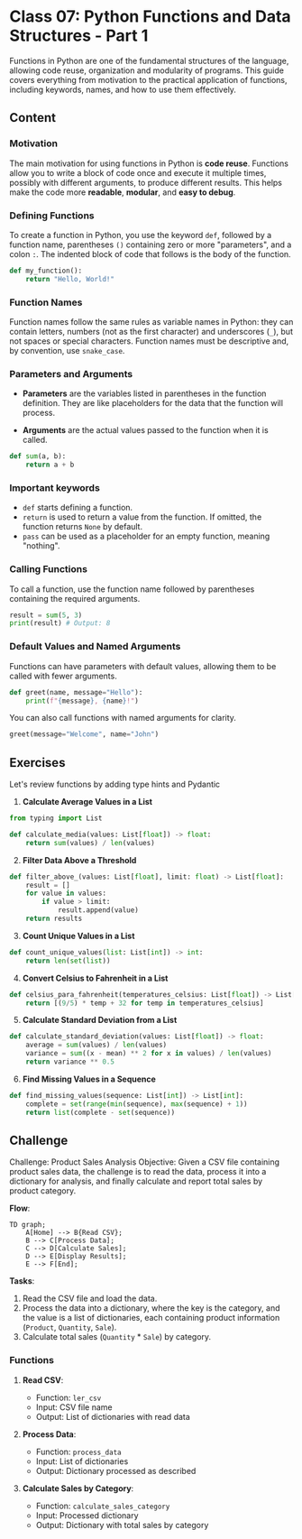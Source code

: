 # Class 07: Python Functions and Data Structures - Part 1

Functions in Python are one of the fundamental structures of the language, allowing code reuse, organization and modularity of programs. This guide covers everything from motivation to the practical application of functions, including keywords, names, and how to use them effectively.

## Content

### Motivation

The main motivation for using functions in Python is **code reuse**. Functions allow you to write a block of code once and execute it multiple times, possibly with different arguments, to produce different results. This helps make the code more **readable**, **modular**, and **easy to debug**.

### Defining Functions

To create a function in Python, you use the keyword `def`, followed by a function name, parentheses `()` containing zero or more "parameters", and a colon `:`. The indented block of code that follows is the body of the function.

```python
def my_function():
    return "Hello, World!"
```

### Function Names

Function names follow the same rules as variable names in Python: they can contain letters, numbers (not as the first character) and underscores (`_`), but not spaces or special characters. Function names must be descriptive and, by convention, use `snake_case`.

### Parameters and Arguments

* **Parameters** are the variables listed in parentheses in the function definition. They are like placeholders for the data that the function will process.
    
* **Arguments** are the actual values ​​passed to the function when it is called.
    

```python
def sum(a, b):
    return a + b
```

### Important keywords

* `def` starts defining a function.
* `return` is used to return a value from the function. If omitted, the function returns `None` by default.
* `pass` can be used as a placeholder for an empty function, meaning "nothing".

### Calling Functions

To call a function, use the function name followed by parentheses containing the required arguments.

```python
result = sum(5, 3)
print(result) # Output: 8
```

### Default Values ​​and Named Arguments

Functions can have parameters with default values, allowing them to be called with fewer arguments.

```python
def greet(name, message="Hello"):
    print(f"{message}, {name}!")
```

You can also call functions with named arguments for clarity.

```python
greet(message="Welcome", name="John")
```

## Exercises

Let's review functions by adding type hints and Pydantic

1. **Calculate Average Values ​​in a List**

```python
from typing import List

def calculate_media(values: List[float]) -> float:
    return sum(values) / len(values)
```

2. **Filter Data Above a Threshold**

```python
def filter_above_(values: List[float], limit: float) -> List[float]:
    result = []
    for value in values:
        if value > limit:
            result.append(value)
    return results
```

3. **Count Unique Values ​​in a List**

```python
def count_unique_values(list: List[int]) -> int:
    return len(set(list))
```

4. **Convert Celsius to Fahrenheit in a List**

```python
def celsius_para_fahrenheit(temperatures_celsius: List[float]) -> List[float]:
    return [(9/5) * temp + 32 for temp in temperatures_celsius]
```

5. **Calculate Standard Deviation from a List**

```python
def calculate_standard_deviation(values: List[float]) -> float:
    average = sum(values) / len(values)
    variance = sum((x - mean) ** 2 for x in values) / len(values)
    return variance ** 0.5
```

6. **Find Missing Values ​​in a Sequence**

```python
def find_missing_values(sequence: List[int]) -> List[int]:
    complete = set(range(min(sequence), max(sequence) + 1))
    return list(complete - set(sequence))
```

## Challenge

Challenge: Product Sales Analysis
Objective: Given a CSV file containing product sales data, the challenge is to read the data, process it into a dictionary for analysis, and finally calculate and report total sales by product category.

**Flow**:

```mermaid
TD graph;
    A[Home] --> B{Read CSV};
    B --> C[Process Data];
    C --> D[Calculate Sales];
    D --> E[Display Results];
    E --> F[End];
```

**Tasks**:

1. Read the CSV file and load the data.
2. Process the data into a dictionary, where the key is the category, and the value is a list of dictionaries, each containing product information (`Product`, `Quantity`, `Sale`).
3. Calculate total sales (`Quantity` * `Sale`) by category.

### Functions

1. **Read CSV**:
    
    * Function: `ler_csv`
    * Input: CSV file name
    * Output: List of dictionaries with read data

2. **Process Data**:
    
    * Function: `process_data`
    * Input: List of dictionaries
    * Output: Dictionary processed as described
    
3. **Calculate Sales by Category**:
    
    * Function: `calculate_sales_category`
    * Input: Processed dictionary
    * Output: Dictionary with total sales by category